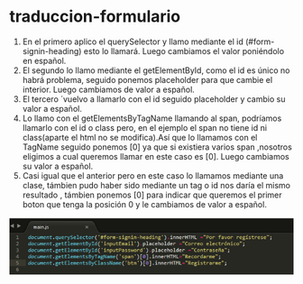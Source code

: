 # traduccion-formulario

1. En el primero aplico el querySelector y  llamo mediante el id (#form-signin-heading)  esto lo llamará. Luego cambiamos el valor  poniéndolo en español.
2. El segundo lo llamo mediante el getElementById, como el id es único no habrá problema, seguido ponemos placeholder para que cambie el interior. Luego  cambiamos de valor a español.
3. El tercero ´vuelvo a llamarlo con el id seguido placeholder y cambio su valor a español.
4. Lo llamo con el getElementsByTagName llamando al span, podríamos llamarlo con el id o class pero, en el ejemplo el span no tiene id ni class(aparte el html no se modifica).Así que lo llamamos con el TagName seguido ponemos [0] ya que si existiera  varios span ,nosotros eligimos a cual queremos llamar en este caso es [0]. Luego cambiamos su valor a español.
5.  Casi igual que el anterior pero en este caso lo llamamos mediante una clase, támbien pudo haber sido mediante un tag o id nos daría el mismo resultado , támbien ponemos [0] para indicar que queremos el primer boton que tenga la posición 0 y le cambiamos de valor a español.

![image](imagen.png)